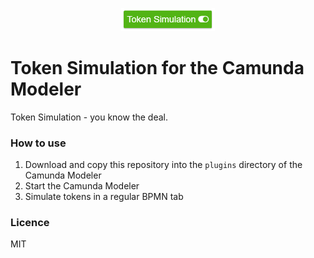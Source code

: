 <p align="center">
  <img src="docs/logo.png" width="150" />
</p>

# Token Simulation for the Camunda Modeler

Token Simulation - you know the deal.

### How to use

1. Download and copy this repository into the `plugins` directory of the Camunda Modeler
2. Start the Camunda Modeler
3. Simulate tokens in a regular BPMN tab

### Licence

MIT
